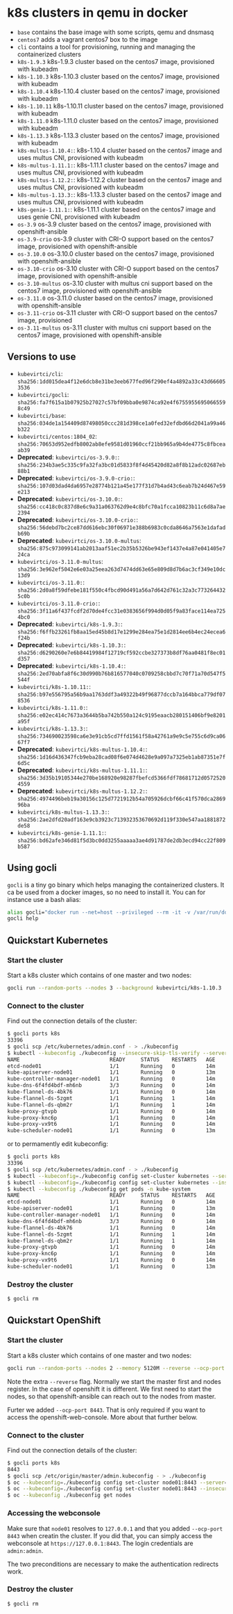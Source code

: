 # k8s clusters in qemu in docker

* `base` contains the base image with some scripts, qemu and dnsmasq
* `centos7` adds a vagrant centos7 box to the image
* `cli` contains a tool for provisioning, running and managing the containerized clusters
* `k8s-1.9.3` k8s-1.9.3 cluster based on the centos7 image, provisioned with kubeadm
* `k8s-1.10.3` k8s-1.10.3 cluster based on the centos7 image, provisioned with kubeadm
* `k8s-1.10.4` k8s-1.10.4 cluster based on the centos7 image, provisioned with kubeadm
* `k8s-1.10.11` k8s-1.10.11 cluster based on the centos7 image, provisioned with kubeadm
* `k8s-1.11.0` k8s-1.11.0 cluster based on the centos7 image, provisioned with kubeadm
* `k8s-1.13.3` k8s-1.13.3 cluster based on the centos7 image, provisioned with kubeadm
* `k8s-multus-1.10.4:`: k8s-1.10.4 cluster based on the centos7 image and uses multus CNI, provisioned with kubeadm
* `k8s-multus-1.11.1:`: k8s-1.11.1 cluster based on the centos7 image and uses multus CNI, provisioned with kubeadm
* `k8s-multus-1.12.2:`: k8s-1.12.2 cluster based on the centos7 image and uses multus CNI, provisioned with kubeadm
* `k8s-multus-1.13.3:`: k8s-1.13.3 cluster based on the centos7 image and uses multus CNI, provisioned with kubeadm
* `k8s-genie-1.11.1:`: k8s-1.11.1 cluster based on the centos7 image and uses genie CNI, provisioned with kubeadm
* `os-3.9` os-3.9 cluster based on the centos7 image, provisioned with openshift-ansible
* `os-3.9-crio` os-3.9 cluster with CRI-O support based on the centos7 image, provisioned with openshift-ansible
* `os-3.10.0` os-3.10.0 cluster based on the centos7 image, provisioned with openshift-ansible
* `os-3.10-crio` os-3.10 cluster with CRI-O support based on the centos7 image, provisioned with openshift-ansible
* `os-3.10-multus` os-3.10 cluster with multus cni support based on the centos7 image, provisioned with openshift-ansible
* `os-3.11.0` os-3.11.0 cluster based on the centos7 image, provisioned with openshift-ansible
* `os-3.11-crio` os-3.11 cluster with CRI-O support based on the centos7 image, provisioned
* `os-3.11-multus` os-3.11 cluster with multus cni support based on the centos7 image, provisioned with openshift-ansible

## Versions to use

* `kubevirtci/cli`: `sha256:1dd015dea4f12e6dcb8e31be3eeb677fed96f290ef4a4892a33c43d666053536`
* `kubevirtci/gocli`: `sha256:fa7f615a1b07925b27027c57bf09bba0e9874ca92e4f67559556950665598c49`
* `kubevirtci/base`: `sha256:034de1a154409d87498050ccc281d398ce1a0fed32efdbd66d2041a99a46b322`
* `kubevirtci/centos:1804_02`: `sha256:70653d952edfb8002ab8efe9581d01960ccf21bb965a9b4de4775c8fbceaab39`
* **Deprecated**: `kubevirtci/os-3.9.0:`: `sha256:234b3ae5c335c9fa32fa3bc01d5833f8f4d45420d82a8f8b12adc02687eb88b1`
* **Deprecated**: `kubevirtci/os-3.9.0-crio:`: `sha256:107d03dad4da6957e28774b121a45e177f31d7b4ad43c6eab7b24d467e59e213`
* **Deprecated**: `kubevirtci/os-3.10.0:`: `sha256:cc418c0c837d8e6c9a31a063762d9e4c8bfc70a1fcca10823b11c6d8a7ae2394`
* **Deprecated**: `kubevirtci/os-3.10.0-crio:`: `sha256:56debd7bc2ce87dd616ebc30f06971e388b6983c0cda8646a7563e1dafadb69b`
* **Deprecated**: `kubevirtci/os-3.10.0-multus`: `sha256:875c973099141ab2013aaf51ec2b35b5326be943ef1437e4a87e041405e724ca`
* `kubevirtci/os-3.11.0-multus`: `sha256:3e962ef5042e6e03a25eea263d7474dd63e65e809d8d7b6ac3cf349e10dc13d9`
* `kubevirtci/os-3.11.0:`: `sha256:2d0a8f59dfebe181f550c4fbcd90d491a56a7d642d761c32a3c7732644325c0b`
* `kubevirtci/os-3.11.0-crio:`: `sha256:3f11a6f437fcdf2d70de4fcc31e0383656f994d0d05f9a83face114ea7254bc0`
* **Deprecated**: `kubevirtci/k8s-1.9.3:`: `sha256:f6ffb23261fb8aa15ed45b8d17e1299e284ea75e1d2814ee6b4ec24ecea6f24b`
* **Deprecated**: `kubevirtci/k8s-1.10.3:`: `sha256:d6290260e7e6b84419984f12719cf592ccbe327373b8df76aa0481f8ec01d357`
* **Deprecated**: `kubevirtci/k8s-1.10.4:`: `sha256:2ed70abfa8f6c30d990b76b816577040c0709258cbbd7c70f71a70d547f5544f`
* `kubevirtci/k8s-1.10.11:`: `sha256:b97e556795a56b9aa1763ddf3a49322b49f96877dccb7a164bbca779df078536`
* `kubevirtci/k8s-1.11.0:`: `sha256:e02ec414c7673a3644b5ba742b550a124c9195eaacb280151406bf9e8201a95f`
* `kubevirtci/k8s-1.13.3:`: `sha256:734690023598ca6e3e91cb5cd7ffd1561f58a42761a9e9c5e755c6d9ca0667f7`
* **Deprecated**: `kubevirtci/k8s-multus-1.10.4:`: `sha256:1d16d436347fcb9eba28cad08f6e074d4628e9a097a7325eb1ab87351e7f6d5c`
* **Deprecated**: `kubevirtci/k8s-multus-1.11.1:`: `sha256:3d35b19105344e270be168920e98287fbefcd5366fdf78681712d05725204559`
* **Deprecated**: `kubevirtci/k8s-multus-1.12.2:`: `sha256:4974496beb19a30156c125d7721912b54a705926dcbf66c41f570dca286996ba`
* `kubevirtci/k8s-multus-1.13.3:`: `sha256:2ae2dfd20adf163e9cb3923c713932353670692d119f330e547aa1881872de58`
* `kubevirtci/k8s-genie-1.11.1:`: `sha256:bd62afe346d81f5d3bc0dd3255aaaaa3ae4d91787de2db3ecd94cc22f809b587`

## Using gocli

`gocli` is a tiny go binary which helps managing the containerized clusters. It
ca be used from a docker images, so no need to install it. You can for instance
use a bash alias:

```bash
alias gocli="docker run --net=host --privileged --rm -it -v /var/run/docker.sock:/var/run/docker.sock kubevirtci/gocli:latest"
gocli help
```

## Quickstart Kubernetes

### Start the cluster

Start a k8s cluster which contains of one master and two nodes:

```bash
gocli run --random-ports --nodes 3 --background kubevirtci/k8s-1.10.3
```

### Connect to the cluster

Find out the connection details of the cluster:

```bash
$ gocli ports k8s
33396
$ gocli scp /etc/kubernetes/admin.conf - > ./kubeconfig
$ kubectl --kubeconfig ./kubeconfig --insecure-skip-tls-verify --server https://localhost:33396 get pods -n kube-system
NAME                             READY     STATUS    RESTARTS   AGE
etcd-node01                      1/1       Running   0          14m
kube-apiserver-node01            1/1       Running   0          13m
kube-controller-manager-node01   1/1       Running   0          14m
kube-dns-6f4fd4bdf-mh6nb         3/3       Running   0          14m
kube-flannel-ds-4bk76            1/1       Running   0          14m
kube-flannel-ds-5zgmt            1/1       Running   1          14m
kube-flannel-ds-qbm2r            1/1       Running   1          14m
kube-proxy-gtvpb                 1/1       Running   0          14m
kube-proxy-knc6p                 1/1       Running   0          14m
kube-proxy-vx9t6                 1/1       Running   0          14m
kube-scheduler-node01            1/1       Running   0          13m
```

or to permamently edit kubeconfig:

```bash
$ gocli ports k8s
33396
$ gocli scp /etc/kubernetes/admin.conf - > ./kubeconfig
$ kubectl --kubeconfig=./kubeconfig config set-cluster kubernetes --server=https://127.0.0.1:33396
$ kubectl --kubeconfig=./kubeconfig config set-cluster kubernetes --insecure-skip-tls-verify=true
$ kubectl --kubeconfig ./kubeconfig get pods -n kube-system
NAME                             READY     STATUS    RESTARTS   AGE
etcd-node01                      1/1       Running   0          14m
kube-apiserver-node01            1/1       Running   0          13m
kube-controller-manager-node01   1/1       Running   0          14m
kube-dns-6f4fd4bdf-mh6nb         3/3       Running   0          14m
kube-flannel-ds-4bk76            1/1       Running   0          14m
kube-flannel-ds-5zgmt            1/1       Running   1          14m
kube-flannel-ds-qbm2r            1/1       Running   1          14m
kube-proxy-gtvpb                 1/1       Running   0          14m
kube-proxy-knc6p                 1/1       Running   0          14m
kube-proxy-vx9t6                 1/1       Running   0          14m
kube-scheduler-node01            1/1       Running   0          13m
```

### Destroy the cluster

```bash
$ gocli rm
```

## Quickstart OpenShift

### Start the cluster

Start a k8s cluster which contains of one master and two nodes:

```bash
gocli run --random-ports --nodes 2 --memory 5120M --reverse --ocp-port 8443 --background kubevirtci/os-3.11.0
```

Note the extra `--reverse` flag. Normally we start the master first and nodes
register. In the case of openshift it is different. We first need to start the
nodes, so that openshift-ansible can reach out to the nodes from master.

Furter we added `--ocp-port 8443`. That is only required if you want to access
the openshift-web-console. More about that further below.

### Connect to the cluster

Find out the connection details of the cluster:

```bash
$ gocli ports k8s
8443
$ gocli scp /etc/origin/master/admin.kubeconfig - > ./kubeconfig
$ oc --kubeconfig=./kubeconfig config set-cluster node01:8443 --server=127.0.0.1:8443
$ oc --kubeconfig=./kubeconfig config set-cluster node01:8443 --insecure-skip-tls-verify=true
$ oc --kubeconfig ./kubeconfig get nodes
```

### Accessing the webconsole

Make sure that `node01` resolves to `127.0.0.1` and that you added `--ocp-port
8443` when creatin the cluster. If you did that, you can simply access the
webconsole at `https://127.0.0.1:8443`. The login credentials are
`admin:admin`.

The two preconditions are necessary to make the authentication redirects work.

### Destroy the cluster

```bash
$ gocli rm
```
